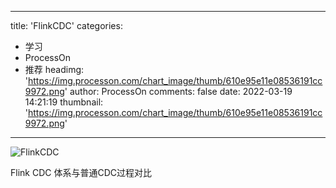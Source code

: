 
---
title: 'FlinkCDC'
categories: 
 - 学习
 - ProcessOn
 - 推荐
headimg: 'https://img.processon.com/chart_image/thumb/610e95e11e08536191cc9972.png'
author: ProcessOn
comments: false
date: 2022-03-19 14:21:19
thumbnail: 'https://img.processon.com/chart_image/thumb/610e95e11e08536191cc9972.png'
---

<div>   
<img class="thumb" alt="FlinkCDC" src="https://img.processon.com/chart_image/thumb/610e95e11e08536191cc9972.png" referrerpolicy="no-referrer">
<p>Flink CDC 体系与普通CDC过程对比</p>  
</div>
            